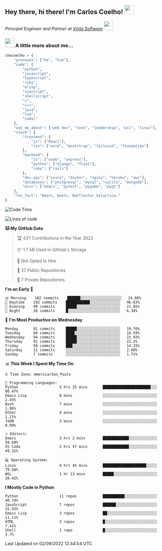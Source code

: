 <h2>Hey there, hi there! I'm Carlos Coelho! <img src="https://emoji.gg/assets/emoji/6680_this_is_fine.png" width="30"></h2>
<p><em>Principal Engineer and Partner at <a href="http://www.vintasoftware.com">Vinta Software</a> <img src="https://emojis.slackmojis.com/emojis/images/1613461409/13263/bongocat_code.gif?1613461409" width="30"> 
</em></p>

### <img src="https://emojis.slackmojis.com/emojis/images/1597320283/10003/catjam.gif?1597320283" width="30"> A little more about me...  

```python
chocoelho = {
    "pronouns": ["he", "him"],
    "code": [
        "python",
        "javascript",
        "typescript",
        "ruby",
        "elisp",
        "vimscript",
        "shellscript",
        "c",
        "c++",
        "java",
        "lua",
        "cobol"
    ],
    "ask_me_about": ["web dev", "tech", "leadership", "wsl", "linux"],
    "stack": {
        "frontend": {
            "js": ["React"],
            "css": ["antd", "bootstrap", "tailwind", "foundation"]
        },
        "backend": {
            "js": ["node", "express"],
            "python": ["django", "flask"],
            "ruby": ["rails"]
        },
        "dev_ops": ["azure", "docker", "nginx", "heroku", "aws"],
        "databases": ["postgresql", "mysql", "sqlite", "mongodb"],
        "misc": ["emacs", "pytest", "pygame", "pyqt"]
    },
    "fun_fact": "Bears, beets, Battlestar Galactica."
}
```

<!--START_SECTION:waka-->
![Code Time](http://img.shields.io/badge/Code%20Time-1%2C680%20hrs%208%20mins-blue)

![Lines of code](https://img.shields.io/badge/From%20Hello%20World%20I%27ve%20Written-32%20Thousand%20lines%20of%20code-blue)

**🐱 My GitHub Data** 

> 🏆 437 Contributions in the Year 2022
 > 
> 📦 1.7 kB Used in GitHub's Storage 
 > 
> 🚫 Not Opted to Hire
 > 
> 📜 27 Public Repositories 
 > 
> 🔑 7 Private Repositories  
 > 
**I'm an Early 🐤** 

```text
🌞 Morning    102 commits    ██████░░░░░░░░░░░░░░░░░░░   24.88% 
🌆 Daytime    192 commits    ███████████░░░░░░░░░░░░░░   46.83% 
🌃 Evening    90 commits     █████░░░░░░░░░░░░░░░░░░░░   21.95% 
🌙 Night      26 commits     █░░░░░░░░░░░░░░░░░░░░░░░░   6.34%

```
📅 **I'm Most Productive on Wednesday** 

```text
Monday       81 commits     █████░░░░░░░░░░░░░░░░░░░░   19.76% 
Tuesday      68 commits     ████░░░░░░░░░░░░░░░░░░░░░   16.59% 
Wednesday    94 commits     █████░░░░░░░░░░░░░░░░░░░░   22.93% 
Thursday     91 commits     █████░░░░░░░░░░░░░░░░░░░░   22.2% 
Friday       58 commits     ███░░░░░░░░░░░░░░░░░░░░░░   14.15% 
Saturday     11 commits     ░░░░░░░░░░░░░░░░░░░░░░░░░   2.68% 
Sunday       7 commits      ░░░░░░░░░░░░░░░░░░░░░░░░░   1.71%

```


📊 **This Week I Spent My Time On** 

```text
⌚︎ Time Zone: America/Sao_Paulo

💬 Programming Languages: 
Python                   5 hrs 25 mins       ██████████████████████░░░   90.47% 
Emacs Lisp               8 mins              ░░░░░░░░░░░░░░░░░░░░░░░░░   2.45% 
Bash                     7 mins              ░░░░░░░░░░░░░░░░░░░░░░░░░   1.96% 
Other                    4 mins              ░░░░░░░░░░░░░░░░░░░░░░░░░   1.21% 
JSON                     3 mins              ░░░░░░░░░░░░░░░░░░░░░░░░░   0.99%

🔥 Editors: 
Emacs                    3 hrs 2 mins        ████████████░░░░░░░░░░░░░   50.69% 
VS Code                  2 hrs 57 mins       ████████████░░░░░░░░░░░░░   49.31%

💻 Operating System: 
Linux                    4 hrs 45 mins       ████████████████████░░░░░   79.58% 
WSL                      1 hr 13 mins        █████░░░░░░░░░░░░░░░░░░░░   20.42%

```

**I Mostly Code in Python** 

```text
Python                   11 repos            ██████████░░░░░░░░░░░░░░░   40.74% 
JavaScript               7 repos             ██████░░░░░░░░░░░░░░░░░░░   25.93% 
Emacs Lisp               3 repos             ██░░░░░░░░░░░░░░░░░░░░░░░   11.11% 
HTML                     2 repos             █░░░░░░░░░░░░░░░░░░░░░░░░   7.41% 
Shell                    1 repo              █░░░░░░░░░░░░░░░░░░░░░░░░   3.7%

```



 Last Updated on 02/09/2022 12:44:54 UTC
<!--END_SECTION:waka-->
